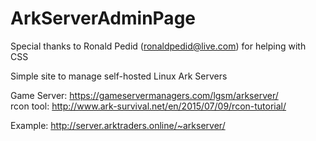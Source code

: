 # ArkServerAdminPage
Special thanks to Ronald Pedid (ronaldpedid@live.com) for helping with CSS

Simple site to manage self-hosted Linux Ark Servers

Game Server: https://gameservermanagers.com/lgsm/arkserver/ <br>
rcon tool: http://www.ark-survival.net/en/2015/07/09/rcon-tutorial/

Example: http://server.arktraders.online/~arkserver/

